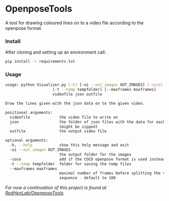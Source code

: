 # OpenposeTools

A tool for drawing coloured lines on to a video file according to the openpose format.

### Install
After cloning and setting up an environment call:
```bash
pip install -r requirements.txt
```
### Usage
```bash
usage: python Visualizer.py [-h] [-oi --out_images OUT_IMAGES] [-coco]
                     [-t --temp tempfolder] [--maxframes maxframes]
                     videofile json outfile

Draw the lines given with the json data on to the given video.

positional arguments:
  videofile             the video file to write on
  json                  the folder of json files with the data for each frame
                        (might be zipped)
  outfile               the output video file

optional arguments:
  -h, --help            show this help message and exit
  -oi --out_images OUT_IMAGES
                        the output folder for the images
  -coco                 add if the COCO openpose format is used instead of body_25
  -t --temp tempfolder  folder for saving the temp files
  --maxframes maxframes
                        maximal number of frames before splitting the video
                        sequence - default to 100

```
*For now a continuation of this project is found at [RedHenLab/OpenposeTools](https://github.com/RedHenLab/OpenposeTools)*

